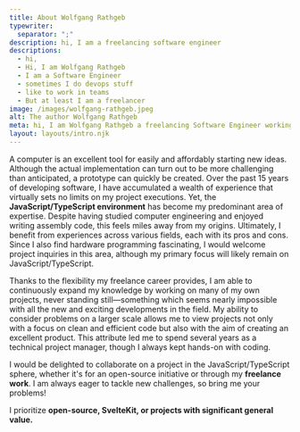 ```yaml
---
title: About Wolfgang Rathgeb
typewriter:
  separator: ";"
description: hi, I am a freelancing software engineer
descriptions:
  - hi,
  - Hi, I am Wolfgang Rathgeb
  - I am a Software Engineer
  - sometimes I do devops stuff
  - like to work in teams
  - But at least I am a freelancer
image: /images/wolfgang-rathgeb.jpeg
alt: The author Wolfgang Rathgeb
meta: hi, I am Wolfgang Rathgeb a freelancing Software Engineer working mostly with JavaScript / TypeScript, but original I studied embedded systems.
layout: layouts/intro.njk
---
```


A computer is an excellent tool for easily and affordably starting new ideas. Although the actual implementation can turn out to be more challenging than anticipated, a prototype can quickly be created. Over the past 15 years of developing software, I have accumulated a wealth of experience that virtually sets no limits on my project executions. Yet, the **JavaScript/TypeScript environment** has become my predominant area of expertise. Despite having studied computer engineering and enjoyed writing assembly code, this feels miles away from my origins. Ultimately, I benefit from experiences across various fields, each with its pros and cons. Since I also find hardware programming fascinating, I would welcome project inquiries in this area, although my primary focus will likely remain on JavaScript/TypeScript.

Thanks to the flexibility my freelance career provides, I am able to continuously expand my knowledge by working on many of my own projects, never standing still—something which seems nearly impossible with all the new and exciting developments in the field. My ability to consider problems on a larger scale allows me to view projects not only with a focus on clean and efficient code but also with the aim of creating an excellent product. This attribute led me to spend several years as a technical project manager, though I always kept hands-on with coding.

I would be delighted to collaborate on a project in the JavaScript/TypeScript sphere, whether it's for an open-source initiative or through my **freelance work**. I am always eager to tackle new challenges, so bring me your problems!

I prioritize **open-source, SvelteKit, or projects with significant general value.**
